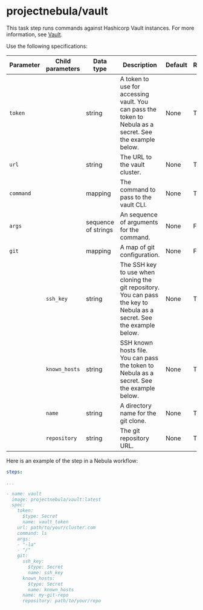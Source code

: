 # projectnebula/vault

This task step runs commands against Hashicorp Vault instances. For more
information, see [Vault](https://www.vaultproject.io/). 

Use the following specifications:

| Parameter | Child parameters | Data type | Description | Default | Required |
|-----------|------------------|-----------|-------------|---------|----------|
| `token` || string | A token to use for accessing vault. You can pass the token to Nebula as a secret. See the example below. | None | True |
| `url` || string | The URL to the vault cluster. | None | True |
| `command` || mapping | The command to pass to the vault CLI. | None | True |
| `args` || sequence of strings | An sequence of arguments for the command. | None | False |
| `git` || mapping | A map of git configuration. | None | False |
|| `ssh_key` | string | The SSH key to use when cloning the git repository. You can pass the key to Nebula as a secret. See the example below. | None | True |
|| `known_hosts` | string | SSH known hosts file. You can pass the token to Nebula as a secret. See the example below. | None | True |
|| `name` | string | A directory name for the git clone. | None | True |
|| `repository` | string | The git repository URL. | None | True |

Here is an example of the step in a Nebula workflow:

```YAML
steps:

...

- name: vault
  image: projectnebula/vault:latest
  spec:
    token:
      $type: Secret
      name: vault_token
    url: path/to/your/cluster.com
    command: ls
    args: 
    - "-la"
    - "/" 
    git: 
      ssh_key:
        $type: Secret
        name: ssh_key
      known_hosts:
        $type: Secret
        name: known_hosts
      name: my-git-repo
      repository: path/to/your/repo
```